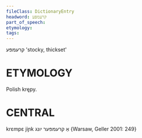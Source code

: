 ```yaml
---
fileClass: DictionaryEntry
headword: קרעמפּע
part_of_speech: 
etymology: 
tags: 
---
```

קרעמפּע
'stocky, thickset'

ETYMOLOGY
===========
Polish krępy.

CENTRAL
========

krɛmpɛ jiɲk אַ קרעמפּער יונג {Warsaw, Geller 2001: 249}